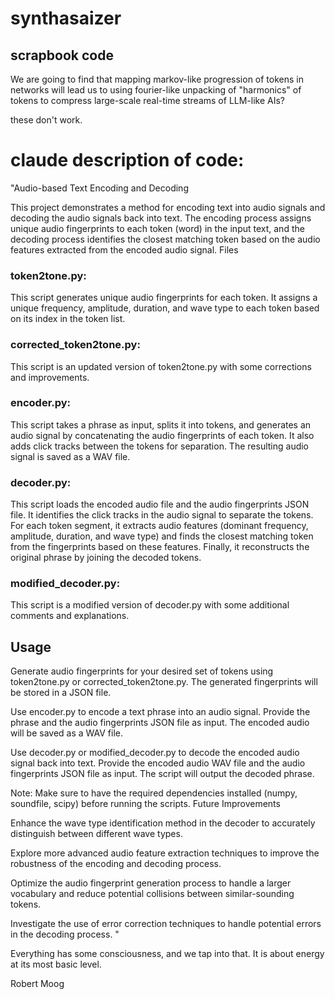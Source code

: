 # synthasaizer

## scrapbook code 

We are going to find that mapping markov-like progression of tokens in networks will lead us to using fourier-like unpacking of "harmonics" of tokens to compress large-scale real-time streams of LLM-like AIs?

these don't work. 


# claude description of code: 

"Audio-based Text Encoding and Decoding

This project demonstrates a method for encoding text into audio signals and decoding the audio signals back into text. The encoding process assigns unique audio fingerprints to each token (word) in the input text, and the decoding process identifies the closest matching token based on the audio features extracted from the encoded audio signal.
Files

### token2tone.py: 
This script generates unique audio fingerprints for each token. It assigns a unique frequency, amplitude, duration, and wave type to each token based on its index in the token list.
    
### corrected_token2tone.py: 
This script is an updated version of token2tone.py with some corrections and improvements.
    
### encoder.py: 
This script takes a phrase as input, splits it into tokens, and generates an audio signal by concatenating the audio fingerprints of each token. It also adds click tracks between the tokens for separation. The resulting audio signal is saved as a WAV file.
    
### decoder.py: 
This script loads the encoded audio file and the audio fingerprints JSON file. It identifies the click tracks in the audio signal to separate the tokens. For each token segment, it extracts audio features (dominant frequency, amplitude, duration, and wave type) and finds the closest matching token from the fingerprints based on these features. Finally, it reconstructs the original phrase by joining the decoded tokens.
    
### modified_decoder.py: 
This script is a modified version of decoder.py with some additional comments and explanations.

## Usage

Generate audio fingerprints for your desired set of tokens using token2tone.py or corrected_token2tone.py. The generated fingerprints will be stored in a JSON file.
    
Use encoder.py to encode a text phrase into an audio signal. Provide the phrase and the audio fingerprints JSON file as input. The encoded audio will be saved as a WAV file.
    
Use decoder.py or modified_decoder.py to decode the encoded audio signal back into text. Provide the encoded audio WAV file and the audio fingerprints JSON file as input. The script will output the decoded phrase.

Note: Make sure to have the required dependencies installed (numpy, soundfile, scipy) before running the scripts.
Future Improvements

Enhance the wave type identification method in the decoder to accurately distinguish between different wave types.
    
Explore more advanced audio feature extraction techniques to improve the robustness of the encoding and decoding process.
    
Optimize the audio fingerprint generation process to handle a larger vocabulary and reduce potential collisions between similar-sounding tokens.
    
Investigate the use of error correction techniques to handle potential errors in the decoding process.
" 


Everything has some consciousness, and we tap into that. It is about energy at its most basic level.

Robert Moog

